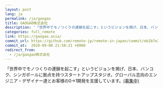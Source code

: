 ```yaml
---
layout: post
lang: ja
permalink: /ja/gaogao
title: GAOGAO株式会社
description: '「世界中でモノつくりの連鎖を起こす」というビジョンを掲げ、日本、バンコク、シンガポールに拠点を持つスタートアップスタジオ。グローバル志向のエンジニア・デザイナー達とお客様の0→1開発を支援しています。(募集中)'
categories: full_remote
link: https://gaogao.asia/
commit_url: https://github.com/remote-jp/remote-in-japan/commit/eb2b7e256fa66cde2b4cfe2453ceebfd3ef591e9
commit_at:  2020-09-08 21:58:21 +0900
redirect_from:
  - /ja/gaogao株式会社
---
```


<p>「世界中でモノつくりの連鎖を起こす」というビジョンを掲げ、日本、バンコク、シンガポールに拠点を持つスタートアップスタジオ。グローバル志向のエンジニア・デザイナー達とお客様の0→1開発を支援しています。<a href="https://www.notion.so/GAOGAO-d20955d0b5344497b27b3b4d25b67476">(募集中)</a></p>
